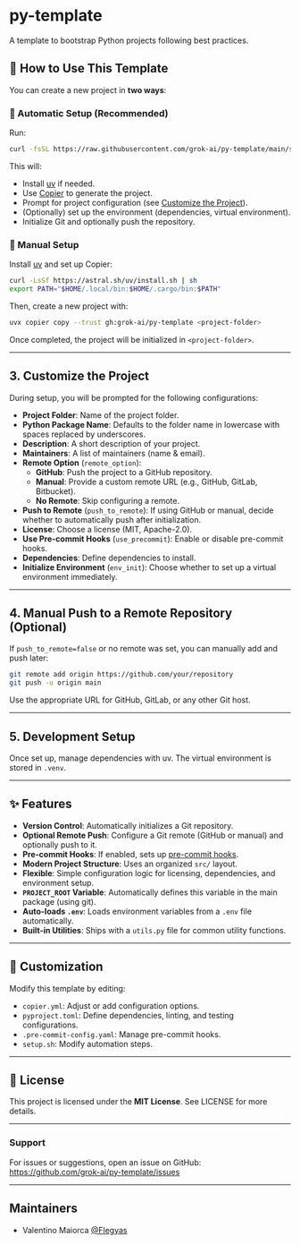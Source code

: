 # py-template

A template to bootstrap Python projects following best practices.

## 🚀 How to Use This Template

You can create a new project in **two ways**:

### 🔹 Automatic Setup (Recommended)

Run:

```bash
curl -fsSL https://raw.githubusercontent.com/grok-ai/py-template/main/setup.sh -o setup.sh && bash setup.sh
```

This will:
- Install [uv](https://github.com/astral-sh/uv) if needed.
- Use [Copier](https://copier.readthedocs.io/en/stable/) to generate the project.
- Prompt for project configuration (see [Customize the Project](#3-customize-the-project)).
- (Optionally) set up the environment (dependencies, virtual environment).
- Initialize Git and optionally push the repository.

### 🔹 Manual Setup

Install [uv](https://github.com/astral-sh/uv) and set up Copier:

```bash
curl -LsSf https://astral.sh/uv/install.sh | sh
export PATH="$HOME/.local/bin:$HOME/.cargo/bin:$PATH"
```

Then, create a new project with:

```bash
uvx copier copy --trust gh:grok-ai/py-template <project-folder>
```

Once completed, the project will be initialized in `<project-folder>`.

---

## 3. Customize the Project

During setup, you will be prompted for the following configurations:

- **Project Folder**: Name of the project folder.
- **Python Package Name**: Defaults to the folder name in lowercase with spaces replaced by underscores.
- **Description**: A short description of your project.
- **Maintainers**: A list of maintainers (name & email).
- **Remote Option** (`remote_option`):
  - **GitHub**: Push the project to a GitHub repository.
  - **Manual**: Provide a custom remote URL (e.g., GitHub, GitLab, Bitbucket).
  - **No Remote**: Skip configuring a remote.
- **Push to Remote** (`push_to_remote`): If using GitHub or manual, decide whether to automatically push after initialization.
- **License**: Choose a license (MIT, Apache-2.0).
- **Use Pre-commit Hooks** (`use_precommit`): Enable or disable pre-commit hooks.
- **Dependencies**: Define dependencies to install.
- **Initialize Environment** (`env_init`): Choose whether to set up a virtual environment immediately.

---

## 4. Manual Push to a Remote Repository (Optional)

If `push_to_remote=false` or no remote was set, you can manually add and push later:

```bash
git remote add origin https://github.com/your/repository
git push -u origin main
```

Use the appropriate URL for GitHub, GitLab, or any other Git host.

---

## 5. Development Setup

Once set up, manage dependencies with uv. The virtual environment is stored in `.venv`.

---

## ✨ Features

- **Version Control**: Automatically initializes a Git repository.
- **Optional Remote Push**: Configure a Git remote (GitHub or manual) and optionally push to it.
- **Pre-commit Hooks**: If enabled, sets up [pre-commit hooks](https://pre-commit.com/).
- **Modern Project Structure**: Uses an organized `src/` layout.
- **Flexible**: Simple configuration logic for licensing, dependencies, and environment setup.
- **`PROJECT_ROOT` Variable**: Automatically defines this variable in the main package (using git).
- **Auto-loads `.env`**: Loads environment variables from a `.env` file automatically.
- **Built-in Utilities**: Ships with a `utils.py` file for common utility functions.

---

## 🔧 Customization

Modify this template by editing:

- `copier.yml`: Adjust or add configuration options.
- `pyproject.toml`: Define dependencies, linting, and testing configurations.
- `.pre-commit-config.yaml`: Manage pre-commit hooks.
- `setup.sh`: Modify automation steps.

---

## 📝 License

This project is licensed under the **MIT License**. See LICENSE for more details.

---

### Support

For issues or suggestions, open an issue on GitHub: https://github.com/grok-ai/py-template/issues

---

## Maintainers

- Valentino Maiorca [@Flegyas](https://github.com/Flegyas)
